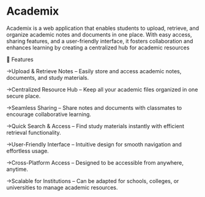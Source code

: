 # Academix
Academix is a web application that enables students to upload, retrieve, and organize academic notes and documents in one place. With easy access, sharing features, and a user-friendly interface, it fosters collaboration and enhances learning by creating a centralized hub for academic resources

🚀 Features

->Upload & Retrieve Notes – Easily store and access academic notes, documents, and study materials.

->Centralized Resource Hub – Keep all your academic files organized in one secure place.

->Seamless Sharing – Share notes and documents with classmates to encourage collaborative learning.

->Quick Search & Access – Find study materials instantly with efficient retrieval functionality.

->User-Friendly Interface – Intuitive design for smooth navigation and effortless usage.

->Cross-Platform Access – Designed to be accessible from anywhere, anytime.

->Scalable for Institutions – Can be adapted for schools, colleges, or universities to manage academic resources.
